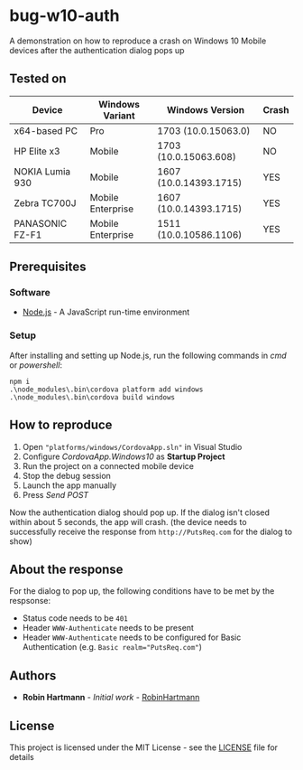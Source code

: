 # bug-w10-auth

A demonstration on how to reproduce a crash on Windows 10 Mobile devices after the authentication dialog pops up

## Tested on

Device|Windows Variant|Windows Version|Crash
---|---|---|---
x64-based PC|Pro|1703 (10.0.15063.0)|NO
HP Elite x3|Mobile|1703 (10.0.15063.608)|NO
NOKIA Lumia 930|Mobile|1607 (10.0.14393.1715)|YES
Zebra TC700J|Mobile Enterprise|1607 (10.0.14393.1715)|YES
PANASONIC FZ-F1|Mobile Enterprise|1511 (10.0.10586.1106)|YES


## Prerequisites

### Software

* [Node.js](https://nodejs.org/en/download/) - A JavaScript run-time environment

### Setup

After installing and setting up Node.js, run the following commands in *cmd* or *powershell*:
```
npm i
.\node_modules\.bin\cordova platform add windows
.\node_modules\.bin\cordova build windows
```

## How to reproduce

1. Open `"platforms/windows/CordovaApp.sln"` in Visual Studio
1. Configure *CordovaApp.Windows10* as **Startup Project**
1. Run the project on a connected mobile device
1. Stop the debug session
1. Launch the app manually
1. Press *Send POST*

Now the authentication dialog should pop up. If the dialog isn't closed within about 5 seconds, the app will crash. (the device needs to successfully receive the response from ``http://PutsReq.com`` for the dialog to show)

## About the response

For the dialog to pop up, the following conditions have to be met by the respsonse:

- Status code needs to be `401`
- Header `WWW-Authenticate` needs to be present
- Header `WWW-Authenticate` needs to be configured for Basic Authentication (e.g. `Basic realm="PutsReq.com"`)

## Authors

* **Robin Hartmann** - *Initial work* - [RobinHartmann](https://github.com/RobinHartmann)

## License

This project is licensed under the MIT License - see the [LICENSE](LICENSE) file for details
